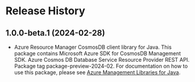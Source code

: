# Release History

## 1.0.0-beta.1 (2024-02-28)

- Azure Resource Manager CosmosDB client library for Java. This package contains Microsoft Azure SDK for CosmosDB Management SDK. Azure Cosmos DB Database Service Resource Provider REST API. Package tag package-preview-2024-02. For documentation on how to use this package, please see [Azure Management Libraries for Java](https://aka.ms/azsdk/java/mgmt).
